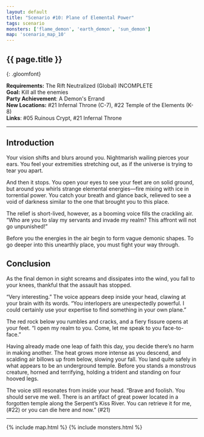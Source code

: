 ```yaml
---
layout: default
title: "Scenario #10: Plane of Elemental Power"
tags: scenario
monsters: ['flame_demon', 'earth_demon', 'sun_demon']
map: 'scenario_map_10'
---
```


## {{ page.title }}
{: .gloomfont}

__Requirements:__ The Rift Neutralized (Global) INCOMPLETE<br>
__Goal:__ Kill all the enemies <br>
__Party Achievement__: A Demon's Errand <br>
__New Locations:__ #21 Infernal Throne <span class="map_loc">(C-7)</span>,
               #22 Temple of the Elements <span class="map_loc">(K-8)</span> <br>
__Links__: #05 Ruinous Crypt, #21 Infernal Throne

***

## Introduction

Your vision shifts and blurs around you. Nightmarish wailing pierces your ears. You feel
your extremities stretching out, as if the universe is trying to tear you apart.

And then it stops. You open your eyes to see your feet are on solid ground, but around you
whirls strange elemental energies—fire mixing with ice in torrential power. You catch your
breath and glance back, relieved to see a void of darkness similar to the one that brought
you to this place.

The relief is short-lived, however, as a booming voice fills the crackling air. “Who are you
to slay my servants and invade my realm? This affront will not go unpunished!”

Before you the energies in the air begin to form vague demonic shapes. To go deeper into
this unearthly place, you must fight your way through.

## Conclusion

As the final demon in sight screams and dissipates into the wind, you fall to your knees,
thankful that the assault has stopped.

“Very interesting.” The voice appears deep inside your head, clawing at your brain with
its words. “You interlopers are unexpectedly powerful. I could certainly use your expertise
to find something in your own plane.”

The red rock below you rumbles and cracks, and a fiery fissure opens at your feet. “I open
my realm to you. Come, let me speak to you face-to-face.”

Having already made one leap of faith this day, you decide there’s no harm in making another.
The heat grows more intense as you descend, and scalding air billows up from below, slowing
your fall. You land quite safely in what appears to be an underground temple. Before you
stands a monstrous creature, horned and terrifying, holding a trident and standing on four
hooved legs.

The voice still resonates from inside your head. “Brave and foolish. You should serve me
well. There is an artifact of great power located in a forgotten temple along the Serpent’s
Kiss River. You can retrieve it for me, (#22) or you can die here and now.” (#21)

***

{% include map.html %}
{% include monsters.html %}

